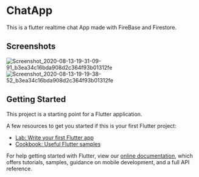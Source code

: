 # ChatApp

This is a flutter realtime chat App made with FireBase and Firestore.

## Screenshots
![Screenshot_2020-08-13-19-31-09-91_b3ea34c16bda908d2c364f93b01312fe](https://user-images.githubusercontent.com/48161576/90230660-825e3100-de37-11ea-8138-b6230bdaec45.jpg)
![Screenshot_2020-08-13-19-19-38-52_b3ea34c16bda908d2c364f93b01312fe](https://user-images.githubusercontent.com/48161576/90230668-84c08b00-de37-11ea-8dd9-a9ec0c493cf2.jpg)



## Getting Started

This project is a starting point for a Flutter application.

A few resources to get you started if this is your first Flutter project:

- [Lab: Write your first Flutter app](https://flutter.dev/docs/get-started/codelab)
- [Cookbook: Useful Flutter samples](https://flutter.dev/docs/cookbook)

For help getting started with Flutter, view our
[online documentation](https://flutter.dev/docs), which offers tutorials,
samples, guidance on mobile development, and a full API reference.
